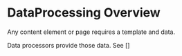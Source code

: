 DataProcessing Overview
=======================

Any content element or page requires a template and data.

Data processors provide those data. See []

